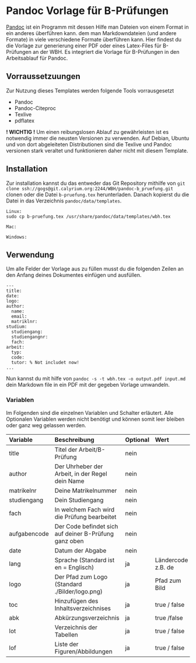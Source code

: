 # Pandoc Vorlage für B-Prüfungen

[Pandoc](https://pandoc.org) ist ein Programm mit dessen Hilfe man Dateien von einem Format in ein anderes überführen kann. dem man Markdowndateien (und andere Formate) in viele verschiedene Formate überführen kann. 
Hier findest du die Vorlage zur generierung einer PDF oder eines Latex-Files für B-Prüfungen an der WBH. Es integriert die Vorlage für B-Prüfungen in den Arbeitsablauf für Pandoc.

## Vorraussetzuungen
Zur Nutzung dieses Templates werden folgende Tools vorrausgesetzt

- Pandoc
- Pandoc-Citeproc
- Texlive
- pdflatex

**! WICHTIG !** Um einen reibungslosen Ablauf zu gewährleisten ist es notwendig immer die neusten Versionen zu verwenden. Auf Debian, Ubuntu und von dort abgeleiteten Distributionen sind die Texlive und Pandoc versionen stark veraltet und funktionieren daher nicht mit diesem Template.

## Installation

Zur installation kannst du das entweder das Git Repository mithilfe von `git clone ssh://gogs@git.calyrium.org:2244/WBH/pandoc-b_pruefung.git` clonen oder die Datei `b-pruefung.tex` herunterladen. Danach kopierst du die Datei in das Verzeichnis `pandoc/data/templates`.

```
Linux:
sudo cp b-pruefung.tex /usr/share/pandoc/data/templates/wbh.tex

Mac:

Windows:

```


## Verwendung

Um alle Felder der Vorlage aus zu füllen musst du die folgenden Zeilen an den Anfang deines Dokumentes einfügen und ausfüllen. 

```
---
title:
date:
logo:
author:
  name:
  email:
  matriklnr:
studium:
  studiengang:
  studiengangnr:
  fach:
arbeit:
  typ:
  code:
  tutor: % Not includet now!
...
```

Nun kannst du mit hilfe von `pandoc -s -t wbh.tex -o output.pdf input.md` dein Markdown file in ein PDF mit der gegeben Vorlage umwandeln.

### Variablen

Im Folgenden sind die einzelnen Variablen und Schalter erläutert. Alle Optionalen Variablen werden nicht benötigt und können somit leer bleiben oder ganz weg gelassen werden.

| Variable     | Beschreibung                                          | Optional | Wert               |
|:-------------|:------------------------------------------------------|:---------|:-------------------|
| title        | Titel der Arbeit/B-Prüfung                            | nein     |                    |
| author       | Der Uhrheber der Arbeit, in der Regel dein Name       | nein     |                    |
| matrikelnr   | Deine Matrikelnummer                                  | nein     |                    |
| studiengang  | Dein Studiengang                                      | nein     |                    |
| fach         | In welchem Fach wird die Prüfung bearbeitet           | nein     |                    |
| aufgabencode | Der Code befindet sich auf deiner B-Prüfung ganz oben | nein     |                    |
| date         | Datum der Abgabe                                      | nein     |                    |
| lang         | Sprache (Standard ist en = Englisch)                  | ja       | Ländercode z.B. de |
| logo         | Der Pfad zum Logo (Standard ./Bilder/logo.png)        | ja       | Pfad zum Bild      |
| toc          | Hinzufügen des Inhaltsverzeichnises                   | ja       | true / false       |
| abk          | Abkürzungsverzeichnis                                 | ja       | true /false        |
| lot          | Verzeichnis der Tabellen                              | ja       | true / false       |
| lof          | Liste der Figuren/Abbildungen                         | ja       | true / false       |
